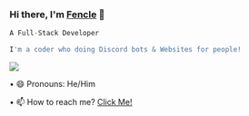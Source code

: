 ### Hi there, I'm [Fencle](https://discord.gg/R26WT5gwg7) 👋

```js
A Full-Stack Developer

I'm a coder who doing Discord bots & Websites for people!
```
![](https://dcbadge.vercel.app/api/shield/627118995874643990)

• 😄 Pronouns: He/Him

• 📫 How to reach me? [Click Me!](https://discord.com/users/627118995874643990)
<!--
**Fencle/Fencle** is a ✨ _special_ ✨ repository because its `README.md` (this file) appears on your GitHub profile.
